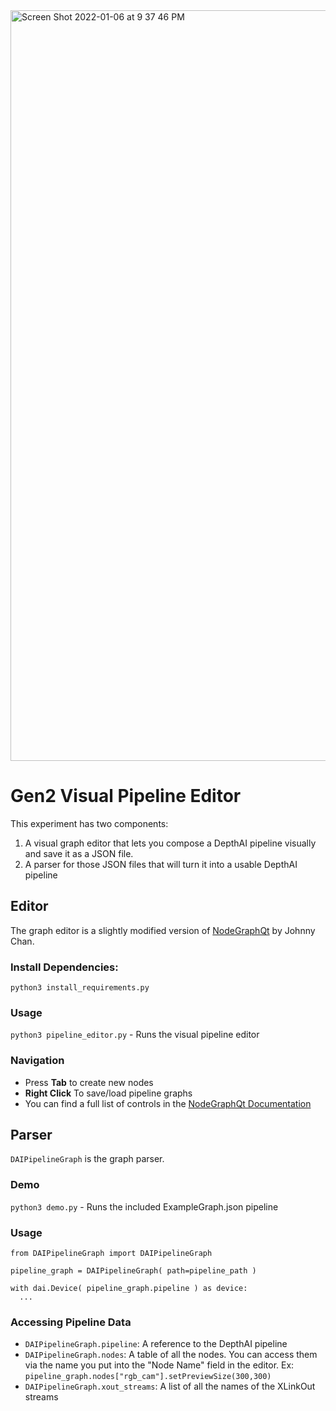 <img width="1201" alt="Screen Shot 2022-01-06 at 9 37 46 PM" src="https://user-images.githubusercontent.com/6503621/148497367-26ff816c-8a81-443c-9c4e-f598aa316885.png">

# Gen2 Visual Pipeline Editor
This experiment has two components:
1. A visual graph editor that lets you compose a DepthAI pipeline visually and save it as a JSON file.
2. A parser for those JSON files that will turn it into a usable DepthAI pipeline


## Editor 
The graph editor is a slightly modified version of [NodeGraphQt](https://github.com/jchanvfx/NodeGraphQt) by Johnny Chan.

### Install Dependencies:
`python3 install_requirements.py`

### Usage
`python3 pipeline_editor.py` - Runs the visual pipeline editor

### Navigation
- Press **Tab** to create new nodes
- **Right Click** To save/load pipeline graphs
- You can find a full list of controls in the [NodeGraphQt Documentation](https://jchanvfx.github.io/NodeGraphQt/api/html/examples/ex_overview.html) 

## Parser
`DAIPipelineGraph` is the graph parser.

### Demo
`python3 demo.py` - Runs the included ExampleGraph.json pipeline

### Usage
```
from DAIPipelineGraph import DAIPipelineGraph

pipeline_graph = DAIPipelineGraph( path=pipeline_path )

with dai.Device( pipeline_graph.pipeline ) as device:
  ...
```

### Accessing Pipeline Data
- `DAIPipelineGraph.pipeline`: A reference to the DepthAI pipeline
- `DAIPipelineGraph.nodes`: A table of all the nodes. You can access them via the name you put into the "Node Name" field in the editor. Ex: `pipeline_graph.nodes["rgb_cam"].setPreviewSize(300,300)`
- `DAIPipelineGraph.xout_streams`: A list of all the names of the XLinkOut streams
